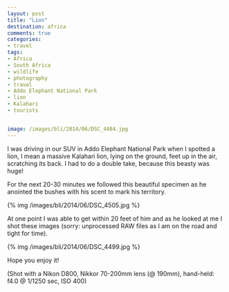 ```yaml
---
layout: post
title: "Lion"
destination: africa
comments: true
categories:
- travel
tags:
- Africa
- South Africa
- wildlife
- photography
- travel
- Addo Elephant National Park
- lion
- Kalahari
- tourists


image: /images/bli/2014/06/DSC_4484.jpg
---
```


I was driving in our SUV in Addo Elephant National Park when I spotted a lion, I mean a massive Kalahari lion, lying on the ground, feet up in the air, scratching its back. I had to do a double take, because this beasty was huge!

<!--more-->

For the next 20-30 minutes we followed this beautiful specimen as he anointed the bushes with his scent to mark his territory. 

{% img /images/bli/2014/06/DSC_4505.jpg %}

At one point I was able to get within 20 feet of him and as he looked at me I shot these images (sorry: unprocessed RAW files as I am on the road and tight for time).

{% img /images/bli/2014/06/DSC_4499.jpg %}

Hope you enjoy it!

(Shot with a Nikon D800, Nikkor 70-200mm lens (@ 190mm), hand-held: f4.0 @ 1/1250 sec, ISO 400)